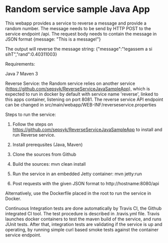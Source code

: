 # Random service sample Java App

This webapp provides a service to reverse a message and provide a random number. The message needs to be send by HTTP POST to the service endpoint /api. The request body needs to contain the message in JSON format
{message: "This is a message!"}

The output will reverse the message string:
{"message":"!egassem a si sihT","rand":0.40311003}

Requirements:

Java 7
Maven 3

Reverse Service: the Random service relies on another service (https://github.com/sepsyk/ReverseServiceJavaSampleApp), which is expected to run in docker by default with service name 'reverse', linked to this apps container, listening on port 8081. The reverse service API endpoint can be changed in src/main/webapp/WEB-INF/reverseservice.properties


Steps to run the service:

1. Follow the steps on https://github.com/sepsyk/ReverseServiceJavaSampleApp to install and run Reverse service.

2. Install prerequsites (Java, Maven)

3. Clone the sources from Github

4. Build the sources: mvn clean install

5. Run the service in an embedded Jetty container: mvn jetty:run

6. Post requests with the given JSON format to http://hostname:8080/api

Alternatively, use the Dockerfile placed in the root to run the service in Docker.

Continuous Integration tests are done automatically by Travis CI, the Github integrated CI tool. The test procedure is described in .travis.yml file. Travis launches docker containers to test the maven build of the service, and runs JUnit tests. After that, integration tests are validating if the service is up and operating, by running simple curl based smoke tests against the container service endpoint.
